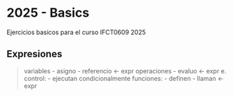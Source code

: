 # 2025 - Basics

Ejercicios basicos para el curso IFCT0609 2025

## Expresiones

> variables
>     - asigno
>     - referencio  <- expr
> operaciones
>     - evaluo      <- expr
> e. control:
>     - ejecutan condicionalmente
> funciones:
>     - definen
>     - llaman      <- expr